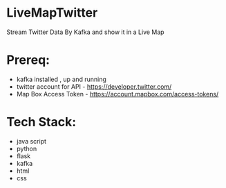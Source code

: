 # LiveMapTwitter
Stream Twitter Data By Kafka and show it in a Live Map
# Prereq:
- kafka installed , up and running
- twitter account for API - https://developer.twitter.com/
- Map Box Access Token - https://account.mapbox.com/access-tokens/
# Tech Stack:
- java script
- python
- flask
- kafka
- html
- css
